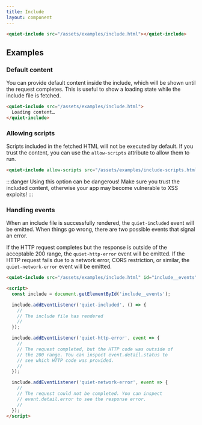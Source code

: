 ```yaml
---
title: Include
layout: component
---
```


```html {.example}
<quiet-include src="/assets/examples/include.html"></quiet-include>
```

## Examples

### Default content

You can provide default content inside the include, which will be shown until the request completes. This is useful to show a loading state while the include file is fetched.

```html {.example}
<quiet-include src="/assets/examples/include.html">
  Loading content…
</quiet-include>
```

### Allowing scripts

Scripts included in the fetched HTML will not be executed by default. If you trust the content, you can use the `allow-scripts` attribute to allow them to run.

```html {.example}
<quiet-include allow-scripts src="/assets/examples/include-scripts.html"></quiet-include>
```

:::danger
Using this option can be dangerous! Make sure you trust the included content, otherwise your app may become vulnerable to XSS exploits!
:::

### Handling events

When an include file is successfully rendered, the `quiet-included` event will be emitted. When things go wrong, there are two possible events that signal an error.

If the HTTP request completes but the response is outside of the acceptable 200 range, the `quiet-http-error` event will be emitted. If the HTTP request fails due to a network error, CORS restriction, or similar, the `quiet-network-error` event will be emitted.

```html {.example}
<quiet-include src="/assets/examples/include.html" id="include__events"></quiet-include>

<script>
  const include = document.getElementById('include__events');

  include.addEventListener('quiet-included', () => {
    //
    // The include file has rendered
    //
  });

  include.addEventListener('quiet-http-error', event => {
    //
    // The request completed, but the HTTP code was outside of 
    // the 200 range. You can inspect event.detail.status to
    // see which HTTP code was provided.
    //
  });

  include.addEventListener('quiet-network-error', event => {
    //
    // The request could not be completed. You can inspect 
    // event.detail.error to see the response error.
    //
  });
</script>
```